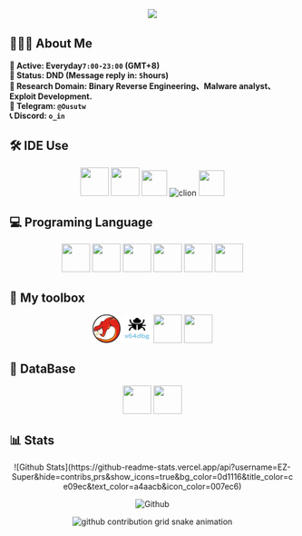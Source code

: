 <h1 align="center" style="display: none;">👾 Ousu's GitHub Profile! 👾</h1>


<p align='center'>
    <img src="https://capsule-render.vercel.app/api?type=waving&color=auto&height=300&section=header&text=Ousu&fontSize=90&animation=fadeIn&fontAlignY=38&desc=Welcome%20to%20my%20Github%20page!&descAlignY=51&descAlign=62"/>
</p>


## 👨🏻‍💻 About Me <br>

 **🔹 Active: Everyday`7:00-23:00` (GMT+8)** <br> 
 **🔹 Status: DND (Message reply in: `5`hours)** <br> 
 **🔸 Research Domain: Binary Reverse Engineering、Malware analyst、Exploit Development.** <br>
 **💬 Telegram:  `@Ousutw`** <br>
 **📞 Discord: `o_in`** <br>



## 🛠️ IDE Use
<div align="center">
<img src="https://cdn.jsdelivr.net/gh/devicons/devicon/icons/vscode/vscode-original.svg" width="50" height="50">
<img src="https://cdn.jsdelivr.net/gh/devicons/devicon/icons/intellij/intellij-original.svg" width="50" height="50">
<img src="https://cdn.jsdelivr.net/gh/devicons/devicon/icons/webstorm/webstorm-original.svg" width="45" height="45"/>
<img src="https://cdn.jsdelivr.net/gh/devicons/devicon/icons/clion/clion-original.svg" alt="clion" width="45" height="45"/>
<img src="https://cdn.jsdelivr.net/gh/devicons/devicon/icons/rustrover/Rustrover-original.svg" width="45" height="45"/>
</div>


## 💻 Programing Language
<div align="center">
<img src="https://cdn.jsdelivr.net/gh/devicons/devicon@latest/icons/rust/rust-original.svg" width="50" height="50"/>
<img src="https://cdn.jsdelivr.net/gh/devicons/devicon@latest/icons/cplusplus/cplusplus-original.svg" width="50" height="50"/>
<img src="https://cdn.jsdelivr.net/gh/devicons/devicon@latest/icons/c/c-original.svg" width="50" height="50"/>
<img src="https://cdn.jsdelivr.net/gh/devicons/devicon@latest/icons/javascript/javascript-original.svg" width="50" height="50"/>
<img src="https://cdn.jsdelivr.net/gh/devicons/devicon@latest/icons/nodejs/nodejs-original-wordmark.svg" width="50" height="50"/>
<img src="https://cdn.jsdelivr.net/gh/devicons/devicon@latest/icons/typescript/typescript-original.svg"  width="50" height="50"/>
</div>
          
## 🧰 My toolbox
<div align="center">
<img src="/Image/Ghidra.jpg" width="50" height="50"/>
<img src="/Image/X64dbg.jpg" width="50" height="50"/>
<img src = "https://camo.githubusercontent.com/349eaf015d0adca9a6d9ef24a64e55d3d9d807477df5b3790471caebf07895fb/68747470733a2f2f63646e2e6a7364656c6976722e6e65742f67682f64657669636f6e732f64657669636f6e406c61746573742f69636f6e732f646973636f72646a732f646973636f72646a732d6f726967696e616c2e737667" width="50" height="50"/>
<img src="https://cdn.jsdelivr.net/gh/devicons/devicon@latest/icons/docker/docker-original-wordmark.svg" width="50" height="50" />
</div>

## 📁 DataBase
<div align="center">
<img src="https://cdn.jsdelivr.net/gh/devicons/devicon@latest/icons/mongodb/mongodb-original-wordmark.svg"  width="50" height="50"/>
<img src="https://cdn.jsdelivr.net/gh/devicons/devicon@latest/icons/docker/docker-original-wordmark.svg" width="50" height="50" />
</div>

## 📊 Stats
<div align="center">
![Github Stats](https://github-readme-stats.vercel.app/api?username=EZ-Super&hide=contribs,prs&show_icons=true&bg_color=0d1116&title_color=ce09ec&text_color=a4aacb&icon_color=007ec6)

![Github](https://github-readme-stats.vercel.app/api/top-langs/?username=EZ-Super&theme=blue-green)


<div align="center">
  <picture>
    <source media="(prefers-color-scheme: dark)" srcset="https://raw.githubusercontent.com/EZ-Super/EZ-Super/output/github-contribution-grid-snake-dark.svg">
    <source media="(prefers-color-scheme: light)" srcset="https://raw.githubusercontent.com/EZ-Super/EZ-Super/output/github-contribution-grid-snake.svg">
    <img alt="github contribution grid snake animation" src="https://raw.githubusercontent.com/EZ-Super/EZ-Super/output/github-contribution-grid-snake.svg">
  </picture>
</div>


